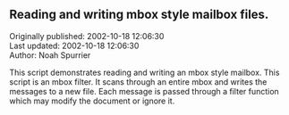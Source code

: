 ## Reading and writing mbox style mailbox files.  
Originally published: 2002-10-18 12:06:30  
Last updated: 2002-10-18 12:06:30  
Author: Noah Spurrier  
  
This script demonstrates reading and writing an mbox style mailbox. This script is an mbox filter. It scans through an entire mbox and writes the messages to a new file. Each message is passed through a filter function which may modify the document or ignore it.